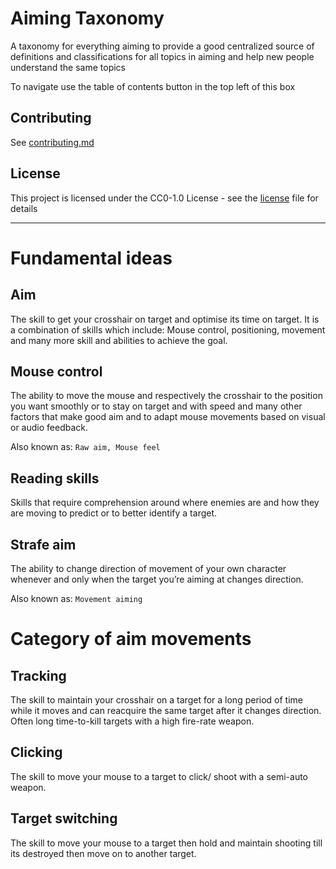 # Aiming Taxonomy

A taxonomy for everything aiming to provide a good centralized source of definitions and classifications for all topics in aiming and help new people understand the same topics

To navigate use the table of contents button in the top left of this box

## Contributing

See [contributing.md](contributing.md)

## License

This project is licensed under the CC0-1.0 License - see the [license](license) file for details

---

# Fundamental ideas

## Aim

The skill to get your crosshair on target and optimise its time on target. It is a combination of skills which include: Mouse control, positioning, movement and many more skill and abilities to achieve the goal.

## Mouse control

The ability to move the mouse and respectively the crosshair to the position you want smoothly or to stay on target and with speed and many other factors that make good aim and to adapt mouse movements based on visual or audio feedback.

Also known as: `Raw aim, Mouse feel`

## Reading skills

Skills that require comprehension around where enemies are and how they are moving to predict or to better identify a target.

## Strafe aim

The ability to change direction of movement of your own character whenever and only when the target you’re aiming at changes direction.

Also known as: `Movement aiming`

<!--
Subcategories for strafe aim?
-->

<!--
Need a better name for this \/
-->

# Category of aim movements

## Tracking

The skill to maintain your crosshair on a target for a long period of time while it moves and can reacquire the same target after it changes direction. Often long time-to-kill targets with a high fire-rate weapon.

## Clicking

The skill to move your mouse to a target to click/ shoot with a semi-auto weapon.

## Target switching

The skill to move your mouse to a target then hold and maintain shooting till its destroyed then move on to another target.

<!--
Todo
 - More classifications
 - Reference images? or videos
 - maybe better formatting to have more and better room for sub classifications
-->
